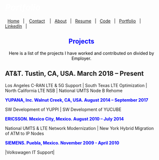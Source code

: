 #  *<span style="color:white">Portfolio  </span>*


&nbsp;&nbsp;[Home](https://manuelsr26.github.io/)&nbsp;&nbsp; | &nbsp;&nbsp; [Contact](https://manuelsr26.github.io/Contact) &nbsp;&nbsp; | &nbsp;&nbsp;[About](https://manuelsr26.github.io/about)&nbsp;&nbsp; | &nbsp;&nbsp;[Resume](https://manuelsr26.github.io/cv)&nbsp;&nbsp; | &nbsp;&nbsp;[Code](https://manuelsr26.github.io/Code)&nbsp;&nbsp; | &nbsp;&nbsp;[Portfolio](https://manuelsr26.github.io/Portfolio)&nbsp;&nbsp; |&nbsp;&nbsp; <a href="https://www.linkedin.com/in/manuel-silva-ramirez" target="_blank">LinkedIn</a> &nbsp;&nbsp;| 

## <center> <span style="color:blue"> Projects </span>  </center>

<p style="text-align: center;">
<span style="color:black">Here is a list of the projects I have worked and contributed on divided by Employer.</span>
</p>

## AT&T. Tustin, CA, USA. March 2018 – Present

Los Angeles C-RAN LTE & 5G Support | South Texas LTE Optimization | North California LTE NSB | National UMTS Node B Rehome 

**<span style="color:blue">YUPANA, Inc. Walnut Creek, CA, USA. August 2014 – September 2017</span>**

SW Development of YUPPI | SW Development of YUCUBE

**<span style="color:blue">ERICSSON. Mexico City, Mexico. August 2010 – July 2014</span>**

National UMTS & LTE Network Modernization | New York Hybrid Migration of ATM to IP Nodes

**<span style="color:blue">SIEMENS. Puebla, Mexico. November 2009 - April 2010</span>**

|Volkswagen IT Support|
